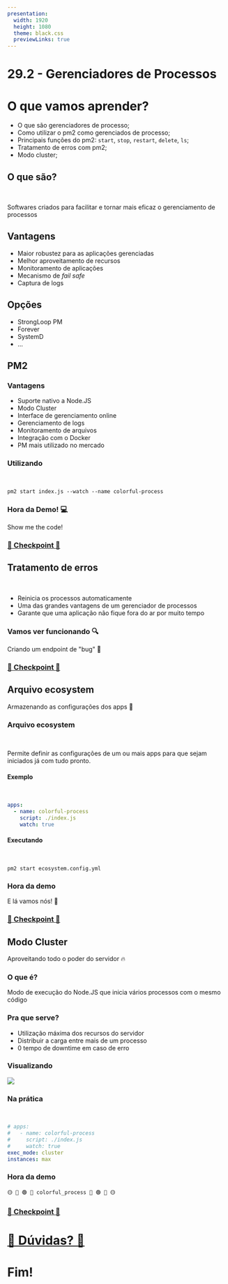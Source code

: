 ```yaml
---
presentation:
  width: 1920
  height: 1080
  theme: black.css
  previewLinks: true
---
```


<!-- slide -->

# 29.2 - Gerenciadores de Processos

<!-- slide vertical=true -->

# O que vamos aprender?

* O que são gerenciadores de processo;
* Como utilizar o pm2 como gerenciados de processo;
* Principais funções do pm2: `start`, `stop`, `restart`, `delete`, `ls`;
* Tratamento de erros com pm2;
* Modo cluster;

<!-- slide -->

## O que são?

<br>

Softwares criados para facilitar e tornar mais eficaz o gerenciamento de processos

<!-- slide vertical=true -->

## Vantagens

- Maior robustez para as aplicações gerenciadas
- Melhor aproveitamento de recursos
- Monitoramento de aplicações
- Mecanismo de _fail safe_
- Captura de logs

<!-- slide vertical=true -->

## Opções

- StrongLoop PM
- Forever
- SystemD
- ...

<!-- slide -->

## PM2

<!-- slide vertical=true -->

### Vantagens

- Suporte nativo a Node.JS
- Modo Cluster
- Interface de gerenciamento online
- Gerenciamento de logs
- Monitoramento de arquivos
- Integração com o Docker
- PM mais utilizado no mercado

<!-- slide vertical=true -->

### Utilizando

<br>

```shell
pm2 start index.js --watch --name colorful-process
```

<!-- slide vertical=true -->

### Hora da Demo! 💻

Show me the code!

<!-- slide vertical=true -->

### [🏁 Checkpoint 🏁](https://wall.sli.do/event/p4votmpd?section=fda30f33-da24-4fb3-b286-a58700ab3e05)

<!-- slide -->

## Tratamento de erros

<br>

- Reinicia os processos automaticamente
- Uma das grandes vantagens de um gerenciador de processos
- Garante que uma aplicação não fique fora do ar por muito tempo

<!-- slide vertical=true -->

### Vamos ver funcionando 🔍

Criando um endpoint de "bug" 🐛

<!-- slide vertical=true -->

### [🏁 Checkpoint 🏁](https://wall.sli.do/event/p4votmpd?section=fda30f33-da24-4fb3-b286-a58700ab3e05)

<!-- slide -->

## Arquivo ecosystem

Armazenando as configurações dos apps 💾

<!-- slide vertical=true -->

### Arquivo ecosystem

<br>

Permite definir as configurações de um ou mais apps para que sejam iniciados já com tudo pronto.

<!-- slide vertical=true -->

#### Exemplo

<br>

```yaml
apps:
  - name: colorful-process
    script: ./index.js
    watch: true
```

<!-- slide vertical=true -->

#### Executando

<br>

```shell
pm2 start ecosystem.config.yml
```

<!-- slide vertical=true -->

### Hora da demo

E lá vamos nós! 🧹

<!-- slide vertical=true -->

### [🏁 Checkpoint 🏁](https://wall.sli.do/event/p4votmpd?section=fda30f33-da24-4fb3-b286-a58700ab3e05)

<!-- slide -->

## Modo Cluster

Aproveitando todo o poder do servidor 🔥

<!-- slide vertical=true -->

### O que é?

Modo de execução do Node.JS que inicia vários processos com o mesmo código

<!-- slide vertical=true -->

### Pra que serve?

- Utilização máxima dos recursos do servidor
- Distribuir a carga entre mais de um processo
- 0 tempo de downtime em caso de erro

<!-- slide vertical=true -->

### Visualizando

![](images/modo-cluster.png)

<!-- slide vertical=true -->

### Na prática

<br>

```yaml
# apps:
#   - name: colorful-process
#     script: ./index.js
#     watch: true
exec_mode: cluster
instances: max
```

<!-- slide vertical=true -->

### Hora da demo

`🟡 🔵 🟢 🔴 colorful_process 🔴 🟢 🔵 🟡`

<!-- slide vertical=true -->

### [🏁 Checkpoint 🏁](https://wall.sli.do/event/p4votmpd?section=fda30f33-da24-4fb3-b286-a58700ab3e05)

<!-- slide -->

# [🤔 Dúvidas? 🤔](https://wall.sli.do/event/p4votmpd?section=fda30f33-da24-4fb3-b286-a58700ab3e05)

<!-- slide -->

# Fim!

